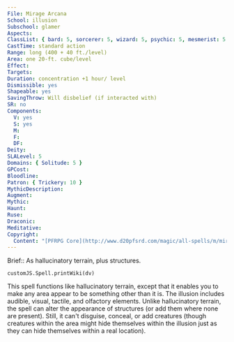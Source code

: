 ```yaml
---
File: Mirage Arcana
School: illusion
Subschool: glamer
Aspects: 
ClassList: { bard: 5, sorcerer: 5, wizard: 5, psychic: 5, mesmerist: 5 }
CastTime: standard action
Range: long (400 + 40 ft./level)
Area: one 20-ft. cube/level
Effect: 
Targets: 
Duration: concentration +1 hour/ level
Dismissible: yes
Shapeable: yes
SavingThrow: Will disbelief (if interacted with)
SR: no
Components:
  V: yes
  S: yes
  M: 
  F: 
  DF: 
Deity: 
SLALevel: 5
Domains: { Solitude: 5 }
GPCost: 
Bloodline: 
Patron: { Trickery: 10 }
MythicDescription: 
Augment: 
Mythic: 
Haunt: 
Ruse: 
Draconic: 
Meditative: 
Copyright:
  Content: "[PFRPG Core](http://www.d20pfsrd.com/magic/all-spells/m/mirage-arcana)"
---
```

Brief:: As hallucinatory terrain, plus structures.

```dataviewjs
customJS.Spell.printWiki(dv)
```

This spell functions like hallucinatory terrain, except that it enables you to make any area appear to be something other than it is. The illusion includes audible, visual, tactile, and olfactory elements.  Unlike hallucinatory terrain, the spell can alter the appearance of structures (or add them where none are present). Still, it can't disguise, conceal, or add creatures (though creatures within the area might hide themselves within the illusion just as they can hide themselves within a real location).
